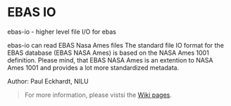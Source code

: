 # EBAS IO

ebas-io - higher level file I/O for ebas

ebas-io can read EBAS Nasa Ames files
The standard file IO format for the EBAS database (EBAS NASA Ames) is based on
the NASA Ames 1001 definition. 
Please mind, that EBAS NASA Ames is an extention to NASA Ames 1001 and
provides a lot more standardized metadata.

Author: Paul Eckhardt, NILU


> For more information, please vistsi the [Wiki pages](https://git.nilu.no/ebas/ebas-io/-/wikis/home).


